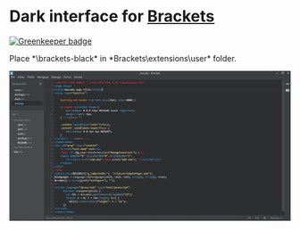 # Dark interface for [Brackets](https://github.com/adobe/brackets)

[![Greenkeeper badge](https://badges.greenkeeper.io/Tymek/brackets-dark.svg)](https://greenkeeper.io/)

Place *\brackets-black\* in *Brackets\extensions\user\* folder.

![Preview](https://raw.githubusercontent.com/Tymek/brackets-dark/master/preview.png)